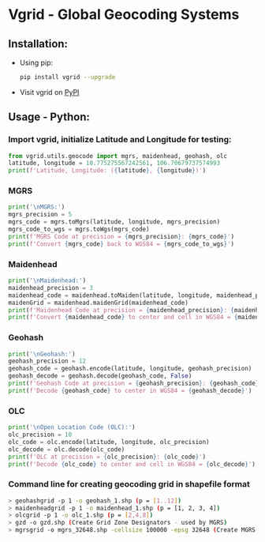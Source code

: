 # Vgrid - Global Geocoding Systems

## Installation: 
- Using pip:   
    ``` bash 
    pip install vgrid --upgrade
    ```
    
- Visit vgrid on [PyPI](https://pypi.org/project/vgrid/)

## Usage - Python:
### Import vgrid, initialize Latitude and Longitude for testing:
``` python
from vgrid.utils.geocode import mgrs, maidenhead, geohash, olc
latitude, longitude = 10.775275567242561, 106.70679737574993
print(f'Latitude, Longitude: ({latitude}, {longitude})')
```

### MGRS
``` python
print('\nMGRS:')
mgrs_precision = 5
mgrs_code = mgrs.toMgrs(latitude, longitude, mgrs_precision)
mgrs_code_to_wgs = mgrs.toWgs(mgrs_code)
print(f'MGRS Code at precision = {mgrs_precision}: {mgrs_code}')
print(f'Convert {mgrs_code} back to WGS84 = {mgrs_code_to_wgs}')
```
### Maidenhead
``` python
print('\nMaidenhead:')
maidenhead_precision = 3
maidenhead_code = maidenhead.toMaiden(latitude, longitude, maidenhead_precision)
maidenGrid = maidenhead.maidenGrid(maidenhead_code)
print(f'Maidenhead Code at precision = {maidenhead_precision}: {maidenhead_code}')
print(f'Convert {maidenhead_code} to center and cell in WGS84 = {maidenGrid}')
```

### Geohash
``` python
print('\nGeohash:')
geohash_precision = 12
geohash_code = geohash.encode(latitude, longitude, geohash_precision)
geohash_decode = geohash.decode(geohash_code, False)
print(f'Geohash Code at precision = {geohash_precision}: {geohash_code}')
print(f'Decode {geohash_code} to center in WGS84 = {geohash_decode}')
```

### OLC
``` python
print('\nOpen Location Code (OLC):')
olc_precision = 10
olc_code = olc.encode(latitude, longitude, olc_precision)
olc_decode = olc.decode(olc_code)
print(f'OLC at precision = {olc_precision}: {olc_code}')
print(f'Decode {olc_code} to center and cell in WGS84 = {olc_decode}')
```
### Command line for creating geocoding grid in shapefile format
``` bash
> geohashgrid -p 1 -o geohash_1.shp (p = [1..12])
> maidenheadgrid -p 1 -o maidenhead_1.shp (p = [1, 2, 3, 4])
> olcgrid -p 1 -o olc_1.shp (p = [2,4,8])
> gzd -o gzd.shp (Create Grid Zone Designators - used by MGRS)
> mgrsgrid -o mgrs_32648.shp -cellsize 100000 -epsg 32648 (Create MGRS Grid with cell size 100km x 100km at UTM zone 48N)  
```